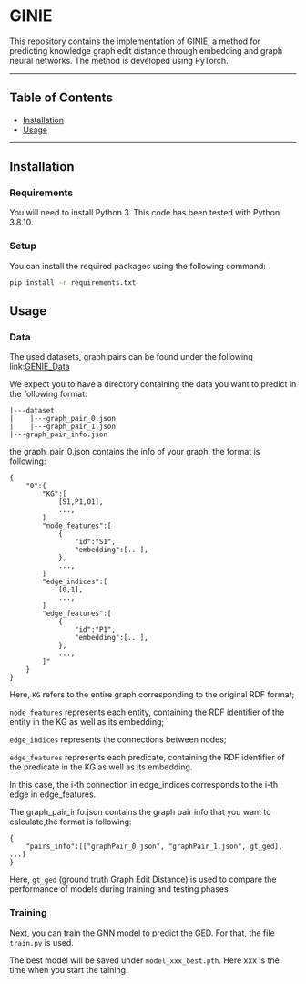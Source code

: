 # GINIE

This repository contains the implementation of GINIE, a method for predicting knowledge graph edit distance through embedding and graph neural networks. The method is developed using PyTorch.

---

## Table of Contents
- [Installation](#installation)
- [Usage](#usage)
---

## Installation
### Requirements
You will need to install Python 3. This code has been tested with Python 3.8.10.
### Setup
You can install the required packages using the following command:
```bash
pip install -r requirements.txt
```
## Usage
### Data
The used datasets, graph pairs can be found under the following link:[GENIE_Data](https://cuhko365-my.sharepoint.com/:f:/g/personal/224045005_link_cuhk_edu_cn/Eq1RC0HTdnhHka5r6Bd2LpMB9PSlJx2XEEc3TvtSRfGFCQ?e=24EaDJ)

We expect you to have a directory containing the data you want to predict in the following format:
```
|---dataset
|    |---graph_pair_0.json
|    |---graph_pair_1.json
|---graph_pair_info.json
```
the graph_pair_0.json contains the info of your graph, the format is following:
```
{
    "0":{
        "KG":[
            [S1,P1,O1],
            ...,
        ]
        "node_features":[
            {
                "id":"S1",
                "embedding":[...],
            },
            ...,
        ]
        "edge_indices":[
            [0,1],
            ...,
        ]
        "edge_features":[
            {
                "id":"P1",
                "embedding":[...],
            },
            ...,
        ]"
    }
}
```
Here, `KG` refers to the entire graph corresponding to the original RDF format;

`node_features` represents each entity, containing the RDF identifier of the entity in the KG as well as its embedding;

`edge_indices` represents the connections between nodes;

`edge_features` represents each predicate, containing the RDF identifier of the predicate in the KG as well as its embedding. 

In this case, the i-th connection in edge_indices corresponds to the i-th edge in edge_features.

The graph_pair_info.json contains the graph pair info that you want to calculate,the format is following:
```
{
    "pairs_info":[["graphPair_0.json", "graphPair_1.json", gt_ged], ...]
}
```
Here, `gt_ged` (ground truth Graph Edit Distance) is used to compare the performance of models during training and testing phases.

### Training

Next, you can train the GNN model to predict the GED. 
For that, the file `train.py` is used.

The best model will be saved under ```model_xxx_best.pth```. Here xxx is the time when you start the taining.
